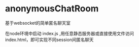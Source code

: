 # anonymousChatRoom
基于websocket的简单匿名聊天室

在node环境中启动 index.js ,用任意静态服务器或直接使用文件访问 index.html，即可实现不同session间匿名聊天
